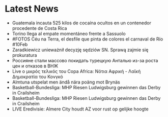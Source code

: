 # Latest News
-  Guatemala incauta 525 kilos de cocaína ocultos en un contenedor procedente de Costa Rica
-  Torino llega al empate momentáneo frente a Sassuolo
-  #FOTOS Céu na Terra, el desfile que pinta de colores el carnaval de Río #10Feb
-  Zaradkiewicz unieważnił decyzję sędziów SN. Sprawą zajmie się prokuratura
-  Россияне стали массово покидать турецкую Анталью из-за роста цен и отказов в ВНЖ
-  Live ο μικρός τελικός του Copa Africa: Νότια Αφρική - Λαϊκή Δημοκρατία του Κονγκό
-  Almtuna utspelat men ändå nära poäng mot Brynäs
-  Basketball-Bundesliga: MHP Riesen Ludwigsburg gewinnen das Derby in Crailsheim
-  Basketball-Bundesliga: MHP Riesen Ludwigsburg gewinnen das Derby in Crailsheim
-  LIVE Eredivisie: Almere City houdt AZ voor rust op gelijke hoogte
